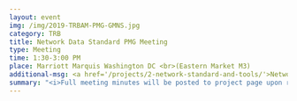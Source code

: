 ```yaml
---
layout: event
img: /img/2019-TRBAM-PMG-GMNS.jpg
category: TRB
title: Network Data Standard PMG Meeting
type: Meeting
time: 1:30-3:00 PM
place: Marriott Marquis Washington DC <br>(Eastern Market M3)
additional-msg: <a href='/projects/2-network-standard-and-tools/'>Network Data Standard Project page</a>
summary: "<i>Full meeting minutes will be posted to project page upon review by the PMG.</i>"
---
```

